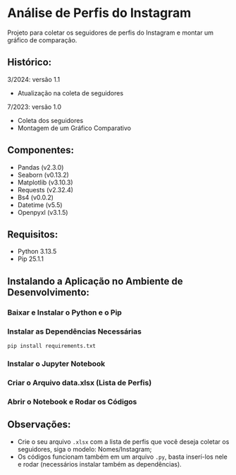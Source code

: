 # Análise de Perfis do Instagram

Projeto para coletar os seguidores de perfis do Instagram e montar um gráfico de comparação.


## Histórico:

3/2024: versão 1.1
- Atualização na coleta de seguidores

7/2023: versão 1.0
- Coleta dos seguidores
- Montagem de um Gráfico Comparativo

## Componentes:
- Pandas (v2.3.0)
- Seaborn (v0.13.2)
- Matplotlib (v3.10.3)
- Requests (v2.32.4)
- Bs4 (v0.0.2)
- Datetime (v5.5)
- Openpyxl (v3.1.5)


## Requisitos:
- Python 3.13.5
- Pip 25.1.1

## Instalando a Aplicação no Ambiente de Desenvolvimento:

### Baixar e Instalar o Python e o Pip

### Instalar as Dependências Necessárias
```
pip install requirements.txt
```

### Instalar o Jupyter Notebook

### Criar o Arquivo data.xlsx (Lista de Perfis)

### Abrir o Notebook e Rodar os Códigos


## Observações:
- Crie o seu arquivo `.xlsx` com a lista de perfis que você deseja coletar os seguidores, siga o modelo: Nomes/Instagram;
- Os códigos funcionam também em um arquivo `.py`, basta inserí-los nele e rodar (necessários instalar também as dependências).